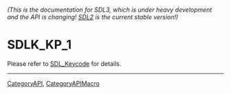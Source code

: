 ###### (This is the documentation for SDL3, which is under heavy development and the API is changing! [SDL2](https://wiki.libsdl.org/SDL2/) is the current stable version!)
# SDLK_KP_1

Please refer to [SDL_Keycode](SDL_Keycode) for details.

----
[CategoryAPI](CategoryAPI), [CategoryAPIMacro](CategoryAPIMacro)

